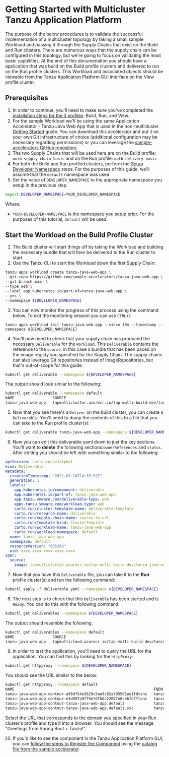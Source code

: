 # Getting Started with Multicluster Tanzu Application Platform 

The purpose of the below procedures is to validate the successful implementation of a multicluster topology by taking a small sample Workload and passing it through the Supply Chains that exist on the Build and Run clusters. There are numerous ways that the supply chain can be configured in this topology, but we're going to focus on validating the most basic capbilities. At the end of this documenation you should have a application that was build on the Build profile clusters and delivered to run on the Run profile clusters. This Workload and associated objects should be viewable from the Tanzu Application Platform GUI interface on the View profile cluster.

## <a id='prerequisites'></a> Prerequisites

1. In order to continue, you'll need to make sure you've completed the [installation steps for the 3 profiles](./installing-multicluster.md): Build, Run, and View. 
2. For the sample Workload we'll be using the same Application Accelerator - Tanzu Java Web App that is used in the non-multicluster [Getting Started](../getting-started.md) guide. You can download this accelerator and put it on your own Git infrastructure of choice (additional configuration may be necessary regarding permissions) or you can leverage the [sample-accelerators GitHub repository](https://github.com/sample-accelerators/tanzu-java-web-app).
3. The two Supply Chains that will be used here are on the Build profile: `ootb-supply-chain-basic` and on the Run profile: `ootb-delivery-basic`
4. For both the Build and Run profiled clusters, perform the [Setup Developer Namespace](../install-components.md#setup) steps. For the purposes of this guide, we'll assume that the `default` namespace was used.
5. Set the value of `DEVELOPER_NAMESPACE` to the appropriate namespace you setup in the previous step.

```bash
export DEVELOPER_NAMESPACE=YOUR_DEVELOPER_NAMESPACE
```

Where:

- `YOUR-DEVELOPER-NAMESPACE` is the namespace you [setup prior](../install-components.md#setup). For the purposes of this tutorial, `default` will be used.


## <a id='build-cluster'></a> Start the Workload on the Build Profile Cluster

1. The Build cluster will start things off by taking the Workload and building the necessary bundle that will then be delivered to the Run cluster to start.
2. Use the Tanzu CLI to start the Workload down the first Supply Chain:

```bash
tanzu apps workload create tanzu-java-web-app \
--git-repo https://github.com/sample-accelerators/tanzu-java-web-app \
--git-branch main \
--type web \
--label app.kubernetes.io/part-of=tanzu-java-web-app \
--yes \
--namespace ${DEVELOPER_NAMESPACE}
```

3. You can now monitor the progress of this process using the command below. To exit the monitoring session you can use `CTRL+C`

```
tanzu apps workload tail tanzu-java-web-app --since 10m --timestamp --namespace ${DEVELOPER_NAMESPACE}
```


4. You'll now need to check that your supply chain has produced the necessary `Deliverable` for the `Workload`. This `Deliverable` contains the reference to the `source`, in this case a bundle that has been paced on the image registy you specified for the Supply Chain. The supply chains can also leverage Git repositories instead of ImageRepositories, but that's out-of-scope for this guide.

```bash
kubectl get deliverable --namespace ${DEVELOPER_NAMESPACE}
```

The output should look simiar to the following:

```bash
kubectl get deliverable --namespace default
NAME                 SOURCE                                                                                                                DELIVERY   READY   REASON             AGE
tanzu-java-web-app   tapmulticluster.azurecr.io/tap-multi-build-dev/tanzu-java-web-app-default-bundle:xxxx-xxxx-xxxx-xxxx-xxxxx              False   DeliveryNotFound   28h
```

5. Now that you see there's a `Deliver` on the build cluster, you can create a `Deliverable`. You'll need to dump the contents of this to a file that you can take to the Run profile cluster(s):

```bash
kubectl get deliverable tanzu-java-web-app --namespace ${DEVELOPER_NAMESPACE} -oyaml > deliverable.yaml
```


6. Now you can edit this deliverable yaml down to just the key sections. You'll want to **delete** the following sections:`ownerReferences` and `status`. After editing you should be left with something similar to the following:

```yaml
apiVersion: carto.run/v1alpha1
kind: Deliverable
metadata:
  creationTimestamp: "2022-03-10T14:35:52Z"
  generation: 1
  labels:
    app.kubernetes.io/component: deliverable
    app.kubernetes.io/part-of: tanzu-java-web-app
    app.tanzu.vmware.com/deliverable-type: web
    apps.tanzu.vmware.com/workload-type: web
    carto.run/cluster-template-name: deliverable-template
    carto.run/resource-name: deliverable
    carto.run/supply-chain-name: source-to-url
    carto.run/template-kind: ClusterTemplate
    carto.run/workload-name: tanzu-java-web-app
    carto.run/workload-namespace: default
  name: tanzu-java-web-app
  namespace: default
  resourceVersion: "635368"
  uid: xxxx-xxxx-xxxx-xxxx-xxxx
spec:
  source:
    image: tapmulticluster.azurecr.io/tap-multi-build-dev/tanzu-java-web-app-default-bundle:xxxx-xxxx-xxxx-xxxx-xxxx
```

7. Now that you have this `Deliverable` file, you can take it to the **Run** profile cluster(s) and run the following command:

```bash
kubectl apply -f deliverable.yaml --namespace ${DEVELOPER_NAMESPACE}
```


8. The next step is to check that this `Deliverable` has been started and is `Ready`. You can do this with the following command:

```bash
kubectl get deliverables --namespace ${DEVELOPER_NAMESPACE}
```

The output should resemble the following:

```bash
kubectl get deliverables --namespace default
NAME                 SOURCE                                                                                                                DELIVERY         READY   REASON   AGE
tanzu-java-web-app   tapmulticloud.azurecr.io/tap-multi-build-dev/tanzu-java-web-app-default-bundle:xxxx-xxxx-xxxx-xxxx-1a7beafd6389   delivery-basic   True    Ready    7m2s
```

9. In order to test the application, you'll need to query the URL for the application. You can find this by looking for the `httpProxy`:

```bash
kubectl get httpproxy --namespace ${DEVELOPER_NAMESPACE}
```

You should see the URL similar to the below:

```bash
kubectl get httpproxy --namespace default
NAME                                                              FQDN                                                       TLS SECRET   STATUS   STATUS DESCRIPTION
tanzu-java-web-app-contour-a98df54e3629c5ae9c82a395501ee1fdtanz   tanzu-java-web-app.default.svc.cluster.local                            valid    Valid HTTPProxy
tanzu-java-web-app-contour-e1d997a9ff9e7dfb6c22087e0ce6fd7ftanz   tanzu-java-web-app.default.apps.run.multi.kapplegate.com                valid    Valid HTTPProxy
tanzu-java-web-app-contour-tanzu-java-web-app.default             tanzu-java-web-app.default                                              valid    Valid HTTPProxy
tanzu-java-web-app-contour-tanzu-java-web-app.default.svc         tanzu-java-web-app.default.svc                                          valid    Valid HTTPProxy
```

Select the URL that corresponds to the domain you specified in your Run cluster's profile and type it into a browser. You should see the message "Greetings from Spring Boot + Tanzu!". 

10. If you'd like to see the component in the Tanzu Application Platform GUI, you can [follow the steps to Register the Component](../tap-gui/catalog/catalog-operations.md#register-comp) using the [catalog file from the sample accelerator](https://github.com/sample-accelerators/tanzu-java-web-app/blob/main/catalog/catalog-info.yaml).